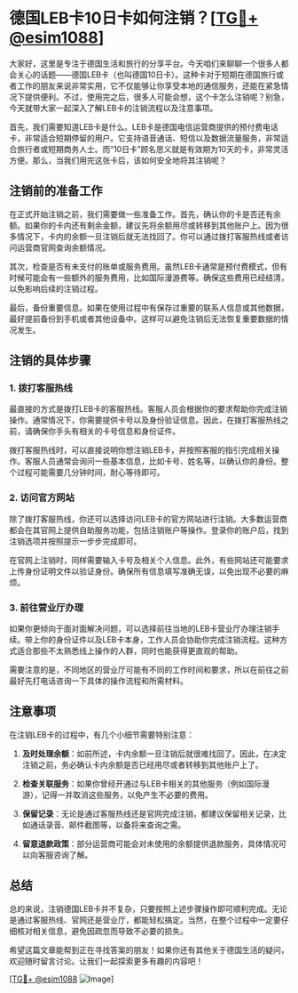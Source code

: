# 德国LEB卡10日卡如何注销？[[TG💪+ @esim1088](https://t.me/s/esim1088)]

大家好，这里是专注于德国生活和旅行的分享平台。今天咱们来聊聊一个很多人都会关心的话题——德国LEB卡（也叫德国10日卡）。这种卡对于短期在德国旅行或者工作的朋友来说非常实用，它不仅能够让你享受本地的通信服务，还能在紧急情况下提供便利。不过，使用完之后，很多人可能会想，这个卡怎么注销呢？别急，今天就带大家一起深入了解LEB卡的注销流程以及注意事项。

首先，我们需要知道LEB卡是什么。LEB卡是德国电信运营商提供的预付费电话卡，非常适合短期停留的用户。它支持语音通话、短信以及数据流量服务，非常适合旅行者或短期商务人士。而“10日卡”顾名思义就是有效期为10天的卡，非常灵活方便。那么，当我们用完这张卡后，该如何安全地将其注销呢？

## 注销前的准备工作

在正式开始注销之前，我们需要做一些准备工作。首先，确认你的卡是否还有余额。如果你的卡内还有剩余金额，建议先将余额用尽或转移到其他账户上。因为很多情况下，卡内的余额一旦注销后就无法找回了。你可以通过拨打客服热线或者访问运营商官网查询余额情况。

其次，检查是否有未支付的账单或服务费用。虽然LEB卡通常是预付费模式，但有时候可能会有一些额外的服务费用，比如国际漫游费等。确保这些费用已经结清，以免影响后续的注销过程。

最后，备份重要信息。如果在使用过程中有保存过重要的联系人信息或其他数据，最好提前备份到手机或者其他设备中。这样可以避免注销后无法恢复重要数据的情况发生。

## 注销的具体步骤

### 1. 拨打客服热线

最直接的方式是拨打LEB卡的客服热线。客服人员会根据你的要求帮助你完成注销操作。通常情况下，你需要提供卡号以及身份验证信息。因此，在拨打客服热线之前，请确保你手头有相关的卡号信息和身份证件。

拨打客服热线时，可以直接说明你想注销LEB卡，并按照客服的指引完成相关操作。客服人员通常会询问一些基本信息，比如卡号、姓名等，以确认你的身份。整个过程可能需要几分钟时间，耐心等待即可。

### 2. 访问官方网站

除了拨打客服热线，你还可以选择访问LEB卡的官方网站进行注销。大多数运营商都会在其官网上提供自助服务功能，包括注销账户等操作。登录你的账户后，找到注销选项并按照提示一步步完成即可。

在官网上注销时，同样需要输入卡号及相关个人信息。此外，有些网站还可能要求上传身份证明文件以验证身份。确保所有信息填写准确无误，以免出现不必要的麻烦。

### 3. 前往营业厅办理

如果你更倾向于面对面解决问题，可以选择前往当地的LEB卡营业厅办理注销手续。带上你的身份证件以及LEB卡本身，工作人员会协助你完成注销流程。这种方式适合那些不太熟悉线上操作的人群，同时也能获得更直观的帮助。

需要注意的是，不同地区的营业厅可能有不同的工作时间和要求，所以在前往之前最好先打电话咨询一下具体的操作流程和所需材料。

## 注意事项

在注销LEB卡的过程中，有几个小细节需要特别注意：

1. **及时处理余额**：如前所述，卡内余额一旦注销后就很难找回了。因此，在决定注销之前，务必确认卡内余额是否已经用尽或者转移到其他账户上了。

2. **检查关联服务**：如果你曾经开通过与LEB卡相关的其他服务（例如国际漫游），记得一并取消这些服务，以免产生不必要的费用。

3. **保留记录**：无论是通过客服热线还是官网完成注销，都建议保留相关记录，比如通话录音、邮件截图等，以备将来查询之需。

4. **留意退款政策**：部分运营商可能会对未使用的余额提供退款服务，具体情况可以向客服咨询了解。

## 总结

总的来说，注销德国LEB卡并不复杂，只要按照上述步骤操作即可顺利完成。无论是通过客服热线、官网还是营业厅，都能轻松搞定。当然，在整个过程中一定要仔细核对相关信息，避免因疏忽而导致不必要的损失。

希望这篇文章能帮到正在寻找答案的朋友！如果你还有其他关于德国生活的疑问，欢迎随时留言讨论。让我们一起探索更多有趣的内容吧！

[[TG💪+ @esim1088](https://t.me/s/esim1088) ![Image](https://i.postimg.cc/4NQfJmqS/Snipaste-2025-05-13-00-14-12.png)]